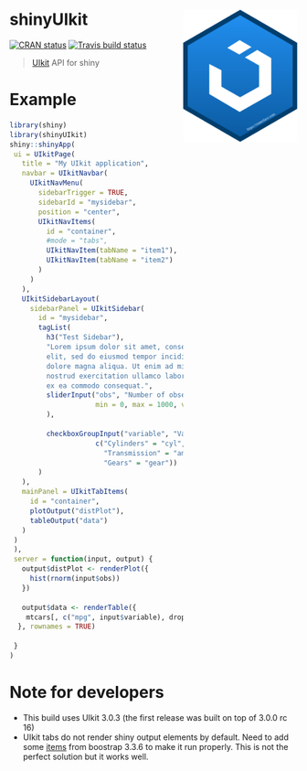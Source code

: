 # shinyUIkit <img src="man/figures/UIkit_hex.svg" width=200 align="right" />

[![CRAN status](https://www.r-pkg.org/badges/version/shinyUIkit)](https://cran.r-project.org/package=shinyUIkit)
[![Travis build status](https://travis-ci.org/RinteRface/shinyUIkit.svg?branch=master)](https://travis-ci.org/RinteRface/shinyUIkit)

> [UIkit](https://getuikit.com) API for shiny 


# Example

```r
library(shiny)
library(shinyUIkit)
shiny::shinyApp(
 ui = UIkitPage(
   title = "My UIkit application",
   navbar = UIkitNavbar(
     UIkitNavMenu(
       sidebarTrigger = TRUE, 
       sidebarId = "mysidebar",
       position = "center",
       UIkitNavItems(
         id = "container",
         #mode = "tabs",
         UIkitNavItem(tabName = "item1"),
         UIkitNavItem(tabName = "item2")
       )
     )
   ),
   UIkitSidebarLayout(
     sidebarPanel = UIkitSidebar(
       id = "mysidebar",
       tagList(
         h3("Test Sidebar"),
         "Lorem ipsum dolor sit amet, consectetur adipiscing 
         elit, sed do eiusmod tempor incididunt ut labore et 
         dolore magna aliqua. Ut enim ad minim veniam, quis 
         nostrud exercitation ullamco laboris nisi ut aliquip 
         ex ea commodo consequat.",
         sliderInput("obs", "Number of observations:",
                     min = 0, max = 1000, value = 500
         ),
         
         checkboxGroupInput("variable", "Variables to show:",
                     c("Cylinders" = "cyl",
                       "Transmission" = "am",
                       "Gears" = "gear"))
       )
   ),
   mainPanel = UIkitTabItems(
     id = "container",
     plotOutput("distPlot"),
     tableOutput("data")
   )
 )
 ),
 server = function(input, output) {
   output$distPlot <- renderPlot({
     hist(rnorm(input$obs))
   })
   
   output$data <- renderTable({
    mtcars[, c("mpg", input$variable), drop = FALSE]
  }, rownames = TRUE)
   
 }
)
```

# Note for developers
- This build uses UIkit 3.0.3 (the first release was built on top of 3.0.0 rc 16)
- UIkit tabs do not render shiny output elements by default. Need to add some
[items](https://getbootstrap.com/docs/3.3/javascript/#tabs) from boostrap 3.3.6 to make it run properly. This is not the perfect solution but it works well.